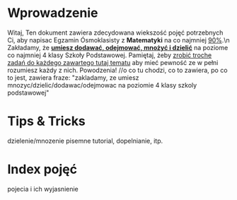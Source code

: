 # Wprowadzenie
Witaj,
Ten dokument zawiera zdecydowana wiekszość pojęć potrzebnych Ci, aby napisac Egzamin Ósmoklasisty z **Matematyki** na co najmniej <ins>90%</ins>.\n
Zakładamy, że <ins>**umiesz dodawać, odejmować, mnożyć i dzielić**</ins> na poziome co najmniej 4 klasy Szkoły Podstawowej.
Pamiętaj, żeby <ins>zrobić troche zadań do każdego zawartego tutaj tematu</ins> aby mieć pewność ze w pełni rozumiesz każdy z nich.
Powodzenia!
//o co tu chodzi, co to zawiera, po co to jest, zawiera fraze: "zakladamy, ze umiesz mnozyc/dzielic/dodawac/odejmowac na poziomie 4 klasy szkoly podstawowej"
# Tips & Tricks
dzielenie/mnozenie pisemne tutorial, dopelnianie, itp.
# Index pojęć
pojecia i ich wyjasnienie
